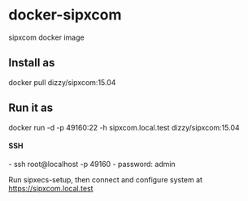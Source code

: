 # docker-sipxcom
sipxcom docker image

<h2>Install as</h2>
docker pull dizzy/sipxcom:15.04

<h2>Run it as</h2>
docker run -d -p 49160:22 -h sipxcom.local.test dizzy/sipxcom:15.04

<h4>SSH</h4>
- ssh root@localhost -p 49160
- password: admin

Run sipxecs-setup, then connect and configure system at https://sipxcom.local.test

